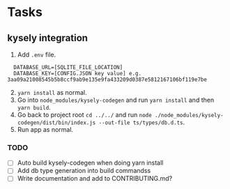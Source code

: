 # Tasks

## kysely integration

1. Add `.env` file.

```
  DATABASE_URL=[SQLITE_FILE_LOCATION]
  DATABASE_KEY=[CONFIG.JSON key value] e.g. 3aa09a21008545b5b8ccf9ab9e135e9fa433209d0387e5812167106bf119e7be
```

2. `yarn install` as normal.
3. Go into `node_modules/kysely-codegen` and run `yarn install` and then `yarn build`.
4. Go back to project root `cd ../../` and run `node ./node_modules/kysely-codegen/dist/bin/index.js --out-file ts/types/db.d.ts`.
5. Run app as normal.

### TODO

- [ ] Auto build kysely-codegen when doing yarn install
- [ ] Add db type generation into build commandss
- [ ] Write documentation and add to CONTRIBUTING.md?
